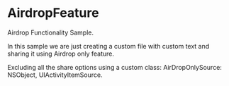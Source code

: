 # AirdropFeature
Airdrop Functionality Sample.

In this sample we are just creating a custom file with custom text and sharing it using Airdrop only feature.

Excluding all the share options using a custom class: AirDropOnlySource: NSObject, UIActivityItemSource.

